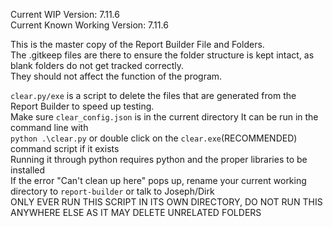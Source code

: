 Current WIP Version: 7.11.6  
Current Known Working Version: 7.11.6  
  
This is the master copy of the Report Builder File and Folders.  
The .gitkeep files are there to ensure the folder structure is kept intact, as blank folders do not get tracked correctly.  
They should not affect the function of the program.  

`clear.py/exe` is a script to delete the files that are generated from the Report Builder to speed up testing.  
Make sure `clear_config.json` is in the current directory
It can be run in the command line with  
`python .\clear.py` or double click on the `clear.exe`(RECOMMENDED) command script if it exists  
Running it through python requires python and the proper libraries to be installed  
If the error "Can't clean up here" pops up, rename your current working directory to `report-builder` or talk to Joseph/Dirk  
ONLY EVER RUN THIS SCRIPT IN ITS OWN DIRECTORY, DO NOT RUN THIS ANYWHERE ELSE AS IT MAY DELETE UNRELATED FOLDERS  

